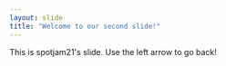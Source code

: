 ```yaml
---
layout: slide
title: "Welcome to our second slide!"
---
```

This is spotjam21's slide.
Use the left arrow to go back!
